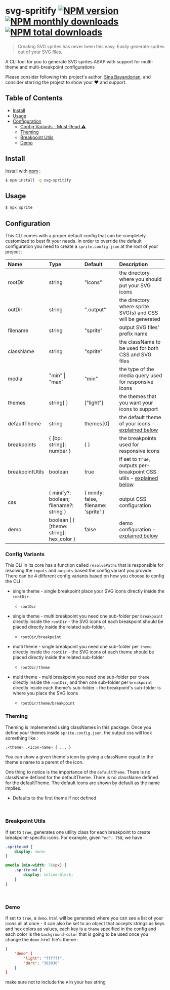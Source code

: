 # svg-spritify [![NPM version](https://img.shields.io/npm/v/svg-spritify.svg?style=flat)](https://www.npmjs.com/package/svg-spritify) [![NPM monthly downloads](https://img.shields.io/npm/dm/svg-spritify.svg?style=flat)](https://npmjs.org/package/svg-spritify) [![NPM total downloads](https://img.shields.io/npm/dt/svg-spritify.svg?style=flat)](https://npmjs.org/package/svg-spritify) 

> Creating SVG sprites has never been this easy. Easily generate sprites out of your SVG files.

A CLI tool for you to generate SVG sprites ASAP with support for multi-theme and multi-breakpoint configurations

Please consider following this project's author, [Sina Bayandorian](https://github.com/sina-byn), and consider starring the project to show your :heart: and support.

## Table of Contents

- [Install](#install)
- [Usage](#usage)
- [Configuration](#configuration)
    - [Config Variants - Must-Read ⚠️](#config-variants)
    - [Theming](#theming)
    - [Breakpoint Utils](#breakpoint-utils)
    - [Demo](#demo)

## Install

Install with [npm](https://www.npmjs.com/package/svg-spritify) :

```sh
$ npm install -g svg-spritify
```

## Usage

```sh
$ npx sprite
```

## Configuration

This CLI comes with a proper default config that can be completely customized to best fit your needs. In order to override the default configuration you need to create a `sprite.config.json` at the root of your project :

| Name            | Type                                      | Default                               | Description                                                         |
|:-----------------|:-------------------------------------------|:---------------------------------------|:---------------------------------------------------------------------|
| rootDir         | string                                    | "icons"                               | the directory where you should put your SVG icons                   |
| outDir          | string                                    | ".output"                             | the directory where sprite SVG(s) and CSS will be generated         |
| filename        | string                                    | "sprite"                              | output SVG files' prefix name                                       |
| className       | string                                    | "sprite"                              | the className to be used for both CSS and SVG files                 |
| media           | "min" \| "max"                            | "min"                                 | the type of the media query used for responsive icons               |
| themes          | string[ ]                                  | ["light"]                             | the themes that you want your icons to support                      |
| defaultTheme    | string                                    | themes[0]                             | the default theme of your icons - [explained below](#theming)                   |
| breakpoints     | { [bp: string]: number }                  | { }                                   | the breakpoints used for responsive icons                           |
| breakpointUtils | boolean                                   | true                                  | if set to `true`, outputs per-breakpoint CSS utils - [explained below](#breakpoint-utils) |
| css             | { minify?: boolean; filename?: string }   | { minify: false, filename: 'sprite' } | output CSS configuration                                            |
| demo            | boolean \| { [theme: string]: hex_color } | false                                 | demo configuration - [explained below](#demo)                                |

### Config Variants

This CLI in its core has a function called `resolvePaths` that is responsible for resolving the `inputs` and `outputs` based the config variant you provide. There can be 4 different config variants based on how you choose to config the CLI :

- single theme - single breakpoint
place your SVG icons directly inside the `rootDir`.
    - `rootDir`

- single theme - multi breakpoint
you need one sub-folder per `breakpoint` directly inside the `rootDir` - the SVG icons of each breakpoint should be placed directly inside the related sub-folder.
    - `rootDir/breakpoint`

- multi theme - single breakpoint
you need one sub-folder per `theme` directly inside the `rootDir` - the SVG icons of each theme should be placed directly inside the related sub-folder
    - `rootDir/theme`

- multi theme - multi breakpoint
you need one sub-folder per `theme` directly inside the `rootDir`, and then one sub-folder per `breakpoint` directly inside each theme's sub-folder - the breakpoint's sub-folder is where you place the SVG icons
    - `rootDir/theme/breakpoint`

### Theming

Theming is implemented using classNames in this package. Once you define your themes inside `sprite.config.json`, the output css will look something like :

```css
.<theme> .<icon-name> { ... }
```

You can show a given theme's icon by giving a className equal to the theme's name to a parent of the icon.

One thing to notice is the importance of the `defaultTheme`. There is no className defined for the defaultTheme. There is no className defined for the defaultTheme. The default icons are shown by default as the name implies.
- Defaults to the first theme if not defined
<br />

### Breakpoint Utils
If set to `true`, generates one utility class for each breakpoint to create breakpoint-specific icons. For example, given `"md": 768`, we have :

```css
.sprite-md {
    display: none;
}

@media (min-width: 768px) {
    .sprite-md {
        display: inline-block;
    }
}
```
<br />

### Demo

If set to `true`, a `demo.html` will be generated where you can see a list of your icons all at once - it can also be set to an object that accepts strings as keys and hex colors as values, each key is a `theme` specified in the config and each color is the `background-color` that is going to be used once you change the `demo.html` file's theme :


```json
{
    "demo" {
        "light": "ffffff",
        "dark": "303030"
    }
}
```
make sure not to include the `#` in your hex string
<br />